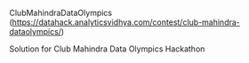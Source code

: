ClubMahindraDataOlympics 
(https://datahack.analyticsvidhya.com/contest/club-mahindra-dataolympics/)

Solution for Club Mahindra Data Olympics Hackathon
